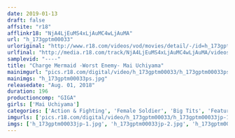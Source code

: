 ```yaml
---
date: 2019-01-13
draft: false
affsite: "r18"
afflinkr18: "NjA4LjEuMS4xLjAuMC4wLjAuMA"
url: "h_173gptm00033"
urloriginal: "http://www.r18.com/videos/vod/movies/detail/-/id=h_173gptm00033"
urlfinal: "http://media.r18.com/track/NjA4LjEuMS4xLjAuMC4wLjAuMA/videos/vod/movies/detail/-/id=h_173gptm00033"
samplevid: "----"
title: "Charge Mermaid -Worst Enemy- Mai Uchiyama"
mainimgurl: "pics.r18.com/digital/video/h_173gptm00033/h_173gptm00033ps.jpg"
mainimgs: "h_173gptm00033ps.jpg"
releasedate: "Aug. 01, 2018"
duration: 196
productioncomp: "GIGA"
girls: ['Mai Uchiyama']
categories: ['Action & Fighting', 'Female Soldier', 'Big Tits', 'Featured Actress', 'Special Effects', 'Drama']
imgurls: ['pics.r18.com/digital/video/h_173gptm00033/h_173gptm00033jp-1.jpg', 'pics.r18.com/digital/video/h_173gptm00033/h_173gptm00033jp-2.jpg', 'pics.r18.com/digital/video/h_173gptm00033/h_173gptm00033jp-3.jpg', 'pics.r18.com/digital/video/h_173gptm00033/h_173gptm00033jp-4.jpg', 'pics.r18.com/digital/video/h_173gptm00033/h_173gptm00033jp-5.jpg', 'pics.r18.com/digital/video/h_173gptm00033/h_173gptm00033jp-6.jpg', 'pics.r18.com/digital/video/h_173gptm00033/h_173gptm00033jp-7.jpg', 'pics.r18.com/digital/video/h_173gptm00033/h_173gptm00033jp-8.jpg', 'pics.r18.com/digital/video/h_173gptm00033/h_173gptm00033jp-9.jpg', 'pics.r18.com/digital/video/h_173gptm00033/h_173gptm00033jp-10.jpg', 'pics.r18.com/digital/video/h_173gptm00033/h_173gptm00033jp-11.jpg', 'pics.r18.com/digital/video/h_173gptm00033/h_173gptm00033jp-12.jpg', 'pics.r18.com/digital/video/h_173gptm00033/h_173gptm00033jp-13.jpg', 'pics.r18.com/digital/video/h_173gptm00033/h_173gptm00033jp-14.jpg', 'pics.r18.com/digital/video/h_173gptm00033/h_173gptm00033jp-15.jpg', 'pics.r18.com/digital/video/h_173gptm00033/h_173gptm00033jp-16.jpg', 'pics.r18.com/digital/video/h_173gptm00033/h_173gptm00033jp-17.jpg', 'pics.r18.com/digital/video/h_173gptm00033/h_173gptm00033jp-18.jpg', 'pics.r18.com/digital/video/h_173gptm00033/h_173gptm00033jp-19.jpg', 'pics.r18.com/digital/video/h_173gptm00033/h_173gptm00033jp-20.jpg']
imgs: ['h_173gptm00033jp-1.jpg', 'h_173gptm00033jp-2.jpg', 'h_173gptm00033jp-3.jpg', 'h_173gptm00033jp-4.jpg', 'h_173gptm00033jp-5.jpg', 'h_173gptm00033jp-6.jpg', 'h_173gptm00033jp-7.jpg', 'h_173gptm00033jp-8.jpg', 'h_173gptm00033jp-9.jpg', 'h_173gptm00033jp-10.jpg', 'h_173gptm00033jp-11.jpg', 'h_173gptm00033jp-12.jpg', 'h_173gptm00033jp-13.jpg', 'h_173gptm00033jp-14.jpg', 'h_173gptm00033jp-15.jpg', 'h_173gptm00033jp-16.jpg', 'h_173gptm00033jp-17.jpg', 'h_173gptm00033jp-18.jpg', 'h_173gptm00033jp-19.jpg', 'h_173gptm00033jp-20.jpg']
---
```

